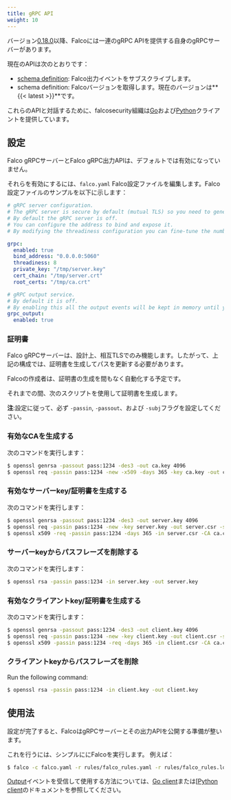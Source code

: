 ```yaml
---
title: gRPC API
weight: 10
---
```


バージョン[0.18.0](https://github.com/falcosecurity/falco/releases/tag/0.18.0)以降、Falcoには一連のgRPC APIを提供する自身のgRPCサーバーがあります。

現在のAPIは次のとおりです：

- [schema definition](outputs): Falco出力イベントをサブスクライブします。
- schema definition: Falcoバージョンを取得します。現在のバージョンは**{{< latest >}}**です。

これらのAPIと対話するために、falcosecurity組織は[Go](./client-go)および[Python](./client-python)クライアントを提供しています。

## 設定

Falco gRPCサーバーとFalco gRPC出力APIは、デフォルトでは有効になっていません。

それらを有効にするには、`falco.yaml`  Falco設定ファイルを編集します。Falco設定ファイルのサンプルを以下に示します：

```yaml
# gRPC server configuration.
# The gRPC server is secure by default (mutual TLS) so you need to generate certificates and update their paths here.
# By default the gRPC server is off.
# You can configure the address to bind and expose it.
# By modifying the threadiness configuration you can fine-tune the number of threads (and context) it will use.

grpc:
  enabled: true
  bind_address: "0.0.0.0:5060"
  threadiness: 8
  private_key: "/tmp/server.key"
  cert_chain: "/tmp/server.crt"
  root_certs: "/tmp/ca.crt"

# gRPC output service.
# By default it is off.
# By enabling this all the output events will be kept in memory until you read them with a gRPC client.
grpc_output:
  enabled: true
```


### 証明書

Falco gRPCサーバーは、設計上、相互TLSでのみ機能します。したがって、上記の構成では、証明書を生成してパスを更新する必要があります。

Falcoの作成者は、証明書の生成を間もなく自動化する予定です。

それまでの間、次のスクリプトを使用して証明書を生成します。

**注**:設定に従って、必ず `-passin`, `-passout`、および `-subj`フラグを設定してください。

### 有効なCAを生成する

次のコマンドを実行します：

```bash
$ openssl genrsa -passout pass:1234 -des3 -out ca.key 4096
$ openssl req -passin pass:1234 -new -x509 -days 365 -key ca.key -out ca.crt -subj  "/C=SP/ST=Italy/L=Ornavasso/O=Test/OU=Test/CN=Root CA"
```

### 有効なサーバーkey/証明書を生成する

次のコマンドを実行します：

```bash
$ openssl genrsa -passout pass:1234 -des3 -out server.key 4096
$ openssl req -passin pass:1234 -new -key server.key -out server.csr -subj  "/C=SP/ST=Italy/L=Ornavasso/O=Test/OU=Server/CN=localhost"
$ openssl x509 -req -passin pass:1234 -days 365 -in server.csr -CA ca.crt -CAkey ca.key -set_serial 01 -out server.crt
```

### サーバーkeyからパスフレーズを削除する

次のコマンドを実行します：

```bash
$ openssl rsa -passin pass:1234 -in server.key -out server.key
```

### 有効なクライアントkey/証明書を生成する

次のコマンドを実行します：

```bash
$ openssl genrsa -passout pass:1234 -des3 -out client.key 4096
$ openssl req -passin pass:1234 -new -key client.key -out client.csr -subj  "/C=SP/ST=Italy/L=Ornavasso/O=Test/OU=Client/CN=localhost"
$ openssl x509 -passin pass:1234 -req -days 365 -in client.csr -CA ca.crt -CAkey ca.key -set_serial 01 -out client.crt
```

### クライアントkeyからパスフレーズを削除

Run the following command:

```bash
$ openssl rsa -passin pass:1234 -in client.key -out client.key
```

## 使用法

設定が完了すると、FalcoはgRPCサーバーとその出力APIを公開する準備が整います。

これを行うには、シンプルににFalcoを実行します。 例えば：

```bash
$ falco -c falco.yaml -r rules/falco_rules.yaml -r rules/falco_rules.local.yaml -r rules/k8s_audit_rules.yaml
```

[Output](./outputs)イベントを受信して使用する方法については、[Go client](./client-go)または[[Python client](./client-python)のドキュメントを参照してください。
